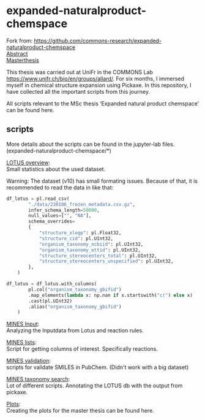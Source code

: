 # expanded-naturalproduct-chemspace
Fork from: <https://github.com/commons-research/expanded-naturalproduct-chemspace>  
[Abstract](/data/abstract.pdf)  
[Masterthesis](/data/expanded_np_chemspace.pdf)

This thesis was carried out at UniFr in the COMMONS Lab <https://www.unifr.ch/bio/en/groups/allard/>.
For six months, I immersed myself in chemical structure expansion using Pickaxe.
In this repository, I have collected all the important scripts from this journey.

All scripts relevant to the MSc thesis ‘Expanded natural product chemspace’ can be found here.  

## scripts
More details about the scripts can be found in the jupyter-lab files.  
(expanded-naturalproduct-chemspace/*)  


[LOTUS overview](/expanded_naturalproduct_chemspace/01_LOTUS_overview.ipynb):  
Small statistics about the used dataset.  

Warning: The dataset (v10) has small formating issues. Because of that, it is recommended to read the data in like that:
```python
df_lotus = pl.read_csv(
        "./data/230106_frozen_metadata.csv.gz",
        infer_schema_length=50000,
        null_values=["", "NA"],
        schema_overrides=
        {
            "structure_xlogp": pl.Float32,
            "structure_cid": pl.UInt32,
            "organism_taxonomy_ncbiid": pl.UInt32,
            "organism_taxonomy_ottid": pl.UInt32,
            "structure_stereocenters_total": pl.UInt32,
            "structure_stereocenters_unspecified": pl.UInt32,
        },
    )

df_lotus = df_lotus.with_columns(
        pl.col("organism_taxonomy_gbifid")
        .map_elements(lambda x: np.nan if x.startswith("c(") else x)
        .cast(pl.UInt32)
        .alias("organism_taxonomy_gbifid")
    )
```

[MINES Input](/expanded_naturalproduct_chemspace/02_MINES_input_files.ipynb):  
Analyzing the Inputdata from Lotus and reaction rules.

[MINES lists](/expanded_naturalproduct_chemspace/03_MINES_reactions.ipynb):  
Script for getting columns of interest. Specifically reactions.

[MINES validation](/expanded_naturalproduct_chemspace/04_MINES_validation.ipynb):  
scripts for validate SMILES in PubChem. (Didn't work with a big dataset)

[MINES taxonomy search](/expanded_naturalproduct_chemspace/05_LOTUS_MINES_taxonomy_search.ipynb):  
Lot of different scripts. Annotating the LOTUS db with the output from pickaxe.

[Plots](/expanded_naturalproduct_chemspace/06_general_plots_for_thesis.ipynb):  
Creating the plots for the master thesis can be found here.
